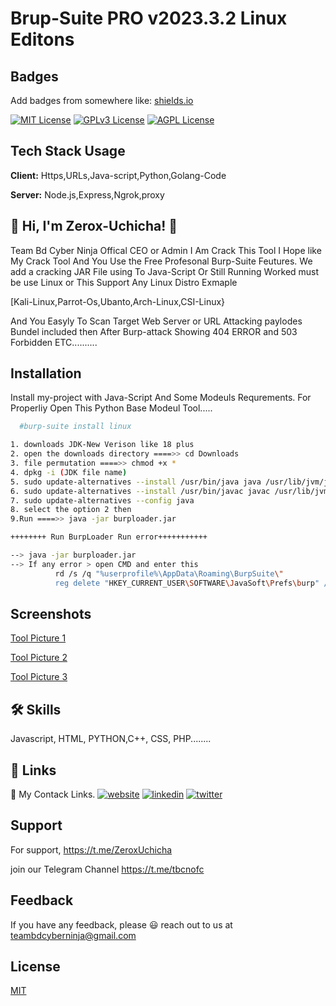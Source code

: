 # Brup-Suite PRO v2023.3.2 Linux Editons


## Badges

Add badges from somewhere like: [shields.io](https://shields.io/)

[![MIT License](https://img.shields.io/badge/License-MIT-green.svg)](https://choosealicense.com/licenses/mit/)
[![GPLv3 License](https://img.shields.io/badge/License-GPL%20v3-yellow.svg)](https://opensource.org/licenses/)
[![AGPL License](https://img.shields.io/badge/license-AGPL-blue.svg)](http://www.gnu.org/licenses/agpl-3.0)


## Tech Stack Usage

**Client:** Https,URLs,Java-script,Python,Golang-Code

**Server:** Node.js,Express,Ngrok,proxy


## 🚀 Hi, I'm Zerox-Uchicha! 👋
Team Bd Cyber Ninja Offical CEO or Admin I Am Crack This Tool I Hope like My Crack Tool And You Use the Free Profesonal Burp-Suite Feutures. We add a cracking JAR File using To Java-Script Or Still Running Worked  must be use Linux or This Support Any Linux Distro Exmaple

[Kali-Linux,Parrot-Os,Ubanto,Arch-Linux,CSI-Linux}

And You Easyly To Scan Target Web Server or URL Attacking paylodes Bundel included then After Burp-attack Showing 404 ERROR and 503 Forbidden ETC..........



## Installation

Install my-project with Java-Script And Some Modeuls Requrements. For Properliy Open This Python Base Modeul Tool.....

```bash
  #burp-suite install linux

1. downloads JDK-New Verison like 18 plus
2. open the downloads directory ====>> cd Downloads
3. file permutation ====>> chmod +x *
4. dpkg -i (JDK file name)
5. sudo update-alternatives --install /usr/bin/java java /usr/lib/jvm/jdk-17/bin/java 1
6. sudo update-alternatives --install /usr/bin/javac javac /usr/lib/jvm/jdk-17/bin/javac 1
7. sudo update-alternatives --config java
8. select the option 2 then
9.Run ====>> java -jar burploader.jar

++++++++ Run BurpLoader Run error+++++++++++

--> java -jar burploader.jar
--> If any error > open CMD and enter this
          rd /s /q "%userprofile%\AppData\Roaming\BurpSuite\"
          reg delete "HKEY_CURRENT_USER\SOFTWARE\JavaSoft\Prefs\burp" /f


```
    
## Screenshots
[Tool Picture 1](https://github.com/Alif145/BurpSuite-Pro/blob/main/brupsuite%20pro1.png?raw=true)


[Tool Picture 2](https://github.com/Alif145/BurpSuite-Pro/blob/main/brupsuite%202.png?raw=true)


[Tool Picture 3](https://github.com/Alif145/BurpSuite-Pro/blob/main/brupsuite3.png?raw=true)



## 🛠 Skills
Javascript, HTML, PYTHON,C++, CSS, PHP........


## 🔗 Links
🔗 My Contack Links.
[![website](https://img.shields.io/badge/my_website-000?style=for-the-badge&logo=ko-fi&logoColor=white)](https://aliffreelancer.website2.me//)
[![linkedin](https://img.shields.io/badge/linkedin-0A66C2?style=for-the-badge&logo=linkedin&logoColor=white)](www.linkedin.com/in/ah-alif-hassan-joy-61966b256/)
[![twitter](https://img.shields.io/badge/twitter-1DA1F2?style=for-the-badge&logo=twitter&logoColor=white)](https://twitter.com/ahalifhassanjoy/)

## Support

For support, https://t.me/ZeroxUchicha 



 join our Telegram Channel https://t.me/tbcnofc


## Feedback

If you have any feedback, please 😃️ reach out to us at teambdcyberninja@gmail.com


## License

[MIT](https://choosealicense.com/licenses/mit/)
